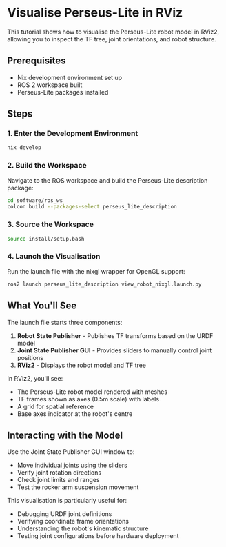 # Visualise Perseus-Lite in RViz

This tutorial shows how to visualise the Perseus-Lite robot model in RViz2, allowing you to inspect the TF tree, joint orientations, and robot structure.

## Prerequisites

- Nix development environment set up
- ROS 2 workspace built
- Perseus-Lite packages installed

## Steps

### 1. Enter the Development Environment

```bash
nix develop
```

### 2. Build the Workspace

Navigate to the ROS workspace and build the Perseus-Lite description package:

```bash
cd software/ros_ws
colcon build --packages-select perseus_lite_description
```

### 3. Source the Workspace

```bash
source install/setup.bash
```

### 4. Launch the Visualisation

Run the launch file with the nixgl wrapper for OpenGL support:

```bash
ros2 launch perseus_lite_description view_robot_nixgl.launch.py
```

## What You'll See

The launch file starts three components:

1. **Robot State Publisher** - Publishes TF transforms based on the URDF model
2. **Joint State Publisher GUI** - Provides sliders to manually control joint positions
3. **RViz2** - Displays the robot model and TF tree

In RViz2, you'll see:
- The Perseus-Lite robot model rendered with meshes
- TF frames shown as axes (0.5m scale) with labels
- A grid for spatial reference
- Base axes indicator at the robot's centre

## Interacting with the Model

Use the Joint State Publisher GUI window to:
- Move individual joints using the sliders
- Verify joint rotation directions
- Check joint limits and ranges
- Test the rocker arm suspension movement

This visualisation is particularly useful for:
- Debugging URDF joint definitions
- Verifying coordinate frame orientations
- Understanding the robot's kinematic structure
- Testing joint configurations before hardware deployment